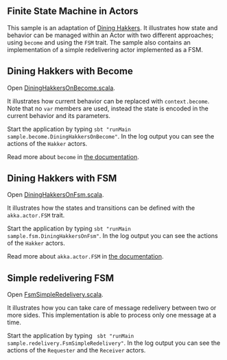 ## Finite State Machine in Actors

This sample is an adaptation of [Dining Hakkers](http://www.dalnefre.com/wp/2010/08/dining-philosophers-in-humus/). It illustrates how state and behavior can be managed within an Actor with two different approaches; using `become` and using the `FSM` trait. The sample also contains an implementation of a simple redelivering actor implemented as a FSM.

## Dining Hakkers with Become

Open [DiningHakkersOnBecome.scala](src/main/scala/sample/become/DiningHakkersOnBecome.scala).

It illustrates how current behavior can be replaced with `context.become`. Note that no `var` members are used, instead the state is encoded in the current behavior and its parameters.

Start the application by typing `sbt "runMain sample.become.DiningHakkersOnBecome"`. In the log output you can see the actions of the `Hakker` actors.

Read more about `become` in [the documentation](http://doc.akka.io/docs/akka/2.5/scala/actors.html#Become_Unbecome).

## Dining Hakkers with FSM

Open [DiningHakkersOnFsm.scala](src/main/scala/sample/fsm/DiningHakkersOnFsm.scala).

It illustrates how the states and transitions can be defined with the `akka.actor.FSM` trait.

Start the application by typing `sbt "runMain sample.fsm.DiningHakkersOnFsm"`. In the log output you can see the actions of the `Hakker` actors.

Read more about `akka.actor.FSM` in [the documentation](http://doc.akka.io/docs/akka/2.5/scala/fsm.html).

## Simple redelivering FSM

Open [FsmSimpleRedelivery.scala](src/main/scala/sample/redelivery/FsmSimpleRedelivery.scala).

It illustrates how you can take care of message redelivery between two or more sides. This implementation is able to process only one message at a time.

Start the application by typing ` sbt "runMain sample.redelivery.FsmSimpleRedelivery"`. In the log output you can see the actions of the `Requester` and the `Receiver` actors.
